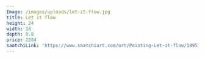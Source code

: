 ```yaml
---
Image: /images/uploads/let-it-flow.jpg
title: Let it flow
height: 24
width: 18
depth: 0.8
price: 2284
saatchiLink: 'https://www.saatchiart.com/art/Painting-Let-it-flow/189576/4168600/view'
---
```


